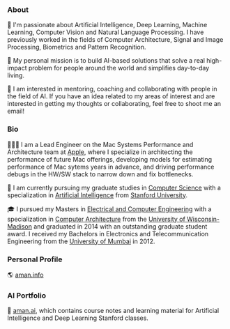 
### About

🔭 I'm passionate about Artificial Intelligence, Deep Learning, Machine Learning, Computer Vision and Natural Language Processing. I have previously worked in the fields of Computer Architecture, Signal and Image Processing, Biometrics and Pattern Recognition. 

💬 My personal mission is to build AI-based solutions that solve a real high-impact problem for people around the world and simplifies day-to-day living.

👯 I am interested in mentoring, coaching and collaborating with people in the field of AI. If you have an idea related to my areas of interest and are interested in getting my thoughts or collaborating, feel free to shoot me an email! 

### Bio

👨🏻‍💻 I am a Lead Engineer on the Mac Systems Performance and Architecture team at [Apple](https://www.apple.com/), where I specialize in architecting the performance of future Mac offerings, developing models for estimating performance of Mac sytems years in advance, and driving performance debugs in the HW/SW stack to narrow down and fix bottlenecks. 

🌱 I am currently pursuing my graduate studies in [Computer Science](https://cs.stanford.edu/) with a specialization in [Artificial Intelligence](http://ai.stanford.edu/) from [Stanford University](https://www.stanford.edu/). 

🎓 I pursued my Masters in [Electrical and Computer Engineering](http://www.ece.wisc.edu/) with a specialization in [Computer Architecture](http://rsrch.cs.wisc.edu/arch/uwarch/?q=node/69) from the [University of Wisconsin-Madison](https://www.wisc.edu/) and graduated in 2014 with an outstanding graduate student award. I received my Bachelors in Electronics and Telecommunication Engineering from the [University of Mumbai](https://www.mu.ac.in/) in 2012.

### Personal Profile

🌎 [aman.info](https://www.aman.info)

### AI Portfolio

💼 [aman.ai](https://www.aman.ai), which contains course notes and learning material for Artificial Intelligence and Deep Learning Stanford classes.
